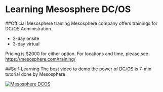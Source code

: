 # Learning Mesosphere DC/OS

##Official Mesosphere training
Mesosphere company offers trainings for DC/OS Administration.

* 2-day onsite 
* 3-day virtual

Pricing is $2000 for either option. For locations and time, please see https://mesosphere.com/training/

##Self-Learning
The best video to demo the power of DC/OS is 7-min tutorial done by Mesosphere

[![Mesosphere DCOS](http://img.youtube.com/vi/0I6qG9RQUnY/0.jpg)](https://www.youtube.com/watch?v=0I6qG9RQUnY)



